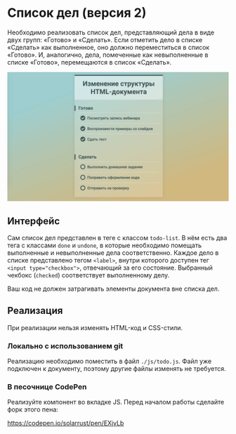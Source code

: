 Список дел (версия 2)
===

Необходимо реализовать список дел, представляющий дела в виде двух групп: «Готово» и «Сделать». Если отметить дело в списке «Сделать» как выполненное, оно должно переместиться в список «Готово». И, аналогично, дела, помеченные как невыполненные в списке «Готово», перемещаются в список «Сделать».

![Внешний вид списка дел](./res/preview.png)

## Интерфейс

Сам список дел представлен в теге с классом `todo-list`. В нём есть два тега с классами `done` и `undone`, в которые необходимо помещать выполненные и невыполненные дела соответственно. Каждое дело в списке представлено тегом `<label>`, внутри которого доступен тег `<input type="checkbox">`, отвечающий за его состояние. Выбранный чекбокс (`checked`) соответствует выполненному делу.

Ваш код не должен затрагивать элементы документа вне списка дел.

## Реализация

При реализации нельзя изменять HTML-код и CSS-стили.

### Локально с использованием git

Реализацию необходимо поместить в файл `./js/todo.js`. Файл уже подключен к документу, поэтому другие файлы изменять не требуется.

### В песочнице CodePen

Реализуйте компонент во вкладке JS. Перед началом работы сделайте форк этого пена:

https://codepen.io/solarrust/pen/EXjvLb

